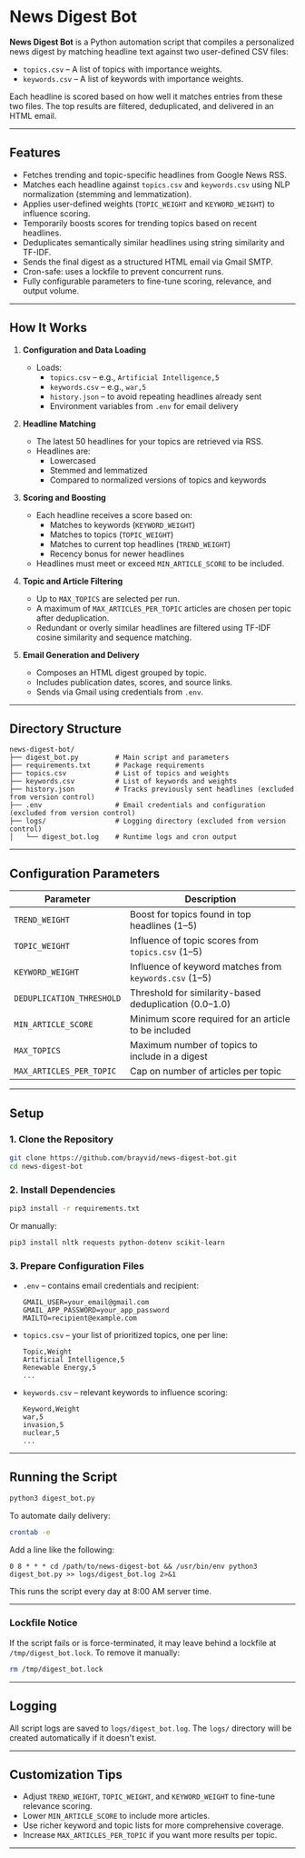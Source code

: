 # News Digest Bot

**News Digest Bot** is a Python automation script that compiles a personalized news digest by matching headline text against two user-defined CSV files:

- `topics.csv` – A list of topics with importance weights.
- `keywords.csv` – A list of keywords with importance weights.

Each headline is scored based on how well it matches entries from these two files. The top results are filtered, deduplicated, and delivered in an HTML email.

---

## Features

- Fetches trending and topic-specific headlines from Google News RSS.
- Matches each headline against `topics.csv` and `keywords.csv` using NLP normalization (stemming and lemmatization).
- Applies user-defined weights (`TOPIC_WEIGHT` and `KEYWORD_WEIGHT`) to influence scoring.
- Temporarily boosts scores for trending topics based on recent headlines.
- Deduplicates semantically similar headlines using string similarity and TF-IDF.
- Sends the final digest as a structured HTML email via Gmail SMTP.
- Cron-safe: uses a lockfile to prevent concurrent runs.
- Fully configurable parameters to fine-tune scoring, relevance, and output volume.

---

## How It Works

1. **Configuration and Data Loading**
   - Loads:
     - `topics.csv` – e.g., `Artificial Intelligence,5`
     - `keywords.csv` – e.g., `war,5`
     - `history.json` – to avoid repeating headlines already sent
     - Environment variables from `.env` for email delivery

2. **Headline Matching**
   - The latest 50 headlines for your topics are retrieved via RSS.
   - Headlines are:
     - Lowercased
     - Stemmed and lemmatized
     - Compared to normalized versions of topics and keywords

3. **Scoring and Boosting**
   - Each headline receives a score based on:
     - Matches to keywords (`KEYWORD_WEIGHT`)
     - Matches to topics (`TOPIC_WEIGHT`)
     - Matches to current top headlines (`TREND_WEIGHT`)
     - Recency bonus for newer headlines
   - Headlines must meet or exceed `MIN_ARTICLE_SCORE` to be included.

4. **Topic and Article Filtering**
   - Up to `MAX_TOPICS` are selected per run.
   - A maximum of `MAX_ARTICLES_PER_TOPIC` articles are chosen per topic after deduplication.
   - Redundant or overly similar headlines are filtered using TF-IDF cosine similarity and sequence matching.

5. **Email Generation and Delivery**
   - Composes an HTML digest grouped by topic.
   - Includes publication dates, scores, and source links.
   - Sends via Gmail using credentials from `.env`.

---

## Directory Structure

```plaintext
news-digest-bot/
├── digest_bot.py         # Main script and parameters
├── requirements.txt      # Package requirements
├── topics.csv            # List of topics and weights
├── keywords.csv          # List of keywords and weights
├── history.json          # Tracks previously sent headlines (excluded from version control)
├── .env                  # Email credentials and configuration (excluded from version control)
├── logs/                 # Logging directory (excluded from version control)
│   └── digest_bot.log    # Runtime logs and cron output
```

---

## Configuration Parameters

| Parameter                  | Description |
|---------------------------|-------------|
| `TREND_WEIGHT`            | Boost for topics found in top headlines (1–5) |
| `TOPIC_WEIGHT`            | Influence of topic scores from `topics.csv` (1–5) |
| `KEYWORD_WEIGHT`          | Influence of keyword matches from `keywords.csv` (1–5) |
| `DEDUPLICATION_THRESHOLD` | Threshold for similarity-based deduplication (0.0–1.0) |
| `MIN_ARTICLE_SCORE`       | Minimum score required for an article to be included |
| `MAX_TOPICS`              | Maximum number of topics to include in a digest |
| `MAX_ARTICLES_PER_TOPIC`  | Cap on number of articles per topic |
---

## Setup

### 1. Clone the Repository

```bash
git clone https://github.com/brayvid/news-digest-bot.git
cd news-digest-bot
```

### 2. Install Dependencies

```bash
pip3 install -r requirements.txt
```

Or manually:

```bash
pip3 install nltk requests python-dotenv scikit-learn
```


### 3. Prepare Configuration Files

- `.env` – contains email credentials and recipient:
  ```env
  GMAIL_USER=your_email@gmail.com
  GMAIL_APP_PASSWORD=your_app_password
  MAILTO=recipient@example.com
  ```
- `topics.csv` – your list of prioritized topics, one per line:
  ```
  Topic,Weight
  Artificial Intelligence,5
  Renewable Energy,5
  ...
  ```
- `keywords.csv` – relevant keywords to influence scoring:
  ```
  Keyword,Weight
  war,5
  invasion,5
  nuclear,5
  ...
  ```
---

## Running the Script

```bash
python3 digest_bot.py
```

To automate daily delivery:

```bash
crontab -e
```

Add a line like the following:

```
0 8 * * * cd /path/to/news-digest-bot && /usr/bin/env python3 digest_bot.py >> logs/digest_bot.log 2>&1
```

This runs the script every day at 8:00 AM server time.

---

### Lockfile Notice

If the script fails or is force-terminated, it may leave behind a lockfile at `/tmp/digest_bot.lock`. To remove it manually:

```bash
rm /tmp/digest_bot.lock
```

---

## Logging

All script logs are saved to `logs/digest_bot.log`. The `logs/` directory will be created automatically if it doesn't exist.

---

## Customization Tips

- Adjust `TREND_WEIGHT`, `TOPIC_WEIGHT`, and `KEYWORD_WEIGHT` to fine-tune relevance scoring.
- Lower `MIN_ARTICLE_SCORE` to include more articles.
- Use richer keyword and topic lists for more comprehensive coverage.
- Increase `MAX_ARTICLES_PER_TOPIC` if you want more results per topic.
---